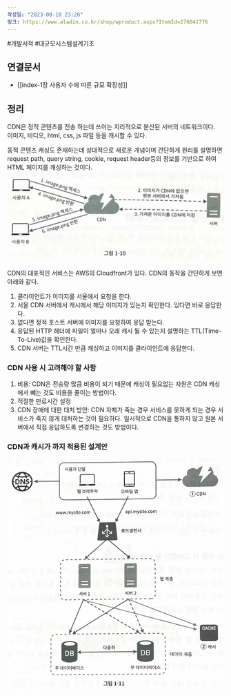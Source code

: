 ```yaml
---
작성일: "2023-08-10 23:28"
링크: https://www.aladin.co.kr/shop/wproduct.aspx?ItemId=276041776
---
```

#개발서적 #대규모시스템설계기초
## 연결문서
- [[index-1장 사용자 수에 따른 규모 확장성]]

## 정리
CDN은 정적 콘텐츠를 전송 하는데 쓰이는 지리적으로 분산된 서버의 네트워크이다.  
이미지, 비디오, html, css, js 파일 등을 캐시할 수 있다.

동적 콘텐츠 캐싱도 존재하는데 상대적으로 새로운 개념이며 간단하게 원리를 설명하면 request path, query string, cookie, request header등의 정보를 기반으로 하여 HTML 페이지를 캐싱하는 것이다.
![2020230814154403.png|500](./images/Pasted%20image%2020230814154403.png)

CDN의 대표적인 서비스는 AWS의 Cloudfront가 있다. 
CDN의 동작을 간단하게 보면 아래와 같다.
1. 클라이언트가 이미지를 서울에서 요청을 한다. 
2. 서울 CDN 서버에서 캐시에서 해당 이미지가 있는지 확인한다. 있다면 바로 응답한다.
3. 없다면 정적 호스트 서버에 이미지를 요청하여 응답 받는다.
4. 응답된 HTTP 헤더에 파일이 얼마나 오래 캐시 될 수 있는지 설명하는 TTL(Time-To-Live)값을 확인한다.
5. CDN 서버는 TTL시간 만큼 캐싱하고 이미지를 클라이언트에 응답한다.

### CDN 사용 시 고려해야 할 사항
1. 비용: CDN은 전송량 많큼 비용이 되기 때문에 캐싱이 필요없는 자원은 CDN 캐싱에서 뺴는 것도 비용을 줄이는 방법이다.
2. 적절한 만료시간 설정
3. CDN 장애에 대한 대처 방안: 
   CDN 자체가 죽는 경우 서비스를 못하게 되는 경우 서비스가 죽지 않게 대처하는 것이 필요하다.
   일시적으로 CDN을 통하지 않고 원본 서버에서 직접 응답하도록 변경하는 것도 방법이다.


### CDN과 캐시가 까지 적용된 설계안 
![2020230814154448.png|500](./images/Pasted%20image%2020230814154448.png)